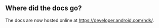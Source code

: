 Where did the docs go?
----------------------

The docs are now hosted online at https://developer.android.com/ndk/.
